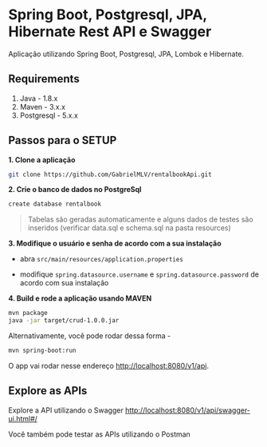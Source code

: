 # Spring Boot, Postgresql, JPA, Hibernate Rest API e Swagger

Aplicação utilizando Spring Boot, Postgresql, JPA, Lombok e Hibernate.

## Requirements

1. Java - 1.8.x
2. Maven - 3.x.x
3. Postgresql - 5.x.x

## Passos para o SETUP

**1. Clone a aplicação**

```bash
git clone https://github.com/GabrielMLV/rentalbookApi.git
```

**2. Crie o banco de dados no PostgreSql**
```bash
create database rentalbook
```
> Tabelas são geradas automaticamente e alguns dados de testes são inseridos (verificar data.sql e schema.sql na pasta resources)

**3. Modifique o usuário e senha de acordo com a sua instalação**

+ abra `src/main/resources/application.properties`

+ modifique `spring.datasource.username` e `spring.datasource.password` de acordo com sua instalação

**4. Build e rode a aplicação usando MAVEN**

```bash
mvn package
java -jar target/crud-1.0.0.jar
```

Alternativamente, você pode rodar dessa forma -

```bash
mvn spring-boot:run
```

O app vai rodar nesse endereço <http://localhost:8080/v1/api>.

## Explore as APIs

Explore a API utilizando o Swagger <http://localhost:8080/v1/api/swagger-ui.html#/>

Você também pode testar as APIs utilizando o Postman
